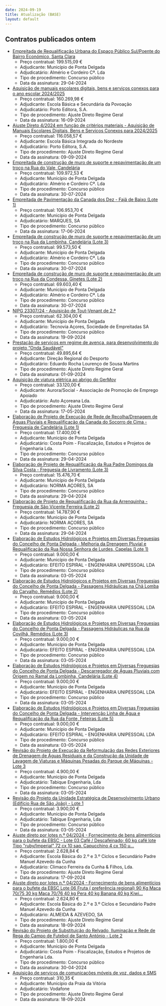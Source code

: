```yaml
---
date: 2024-09-19
title: Atualização (BASE)
layout: default
---
```

## Contratos publicados ontem

* [Empreitada de Requalificação Urbana do Espaço Público Sul/Poente do Bairro Económico, Santa Clara](https://www.base.gov.pt/Base4/pt/detalhe/?type=contratos&id=10927108)
  * Preço contratual: 199.515,09 €
  * Adjudicante: Município de Ponta Delgada
  * Adjudicatário: Almério e Cordeiro Cª. Lda
  * Tipo de procedimento: Concurso público
  * Data da assinatura: 29-04-2024
* [Aquisição de manuais escolares digitais, bens e serviços conexos para o ano escolar 2024/2025](https://www.base.gov.pt/Base4/pt/detalhe/?type=contratos&id=10927990)
  * Preço contratual: 160.269,98 €
  * Adjudicante: Escola Básica e Secundária da Povoação
  * Adjudicatário: Porto Editora, S.A.
  * Tipo de procedimento: Ajuste Direto Regime Geral
  * Data da assinatura: 16-09-2024
* [Ajuste Direto 4/2024 em função de critérios materiais - Aquisição de Manuais Escolares Digitais, Bens e Serviços Conexos para 2024/2025](https://www.base.gov.pt/Base4/pt/detalhe/?type=contratos&id=10927805)
  * Preço contratual: 116.058,57 €
  * Adjudicante: Escola Básica Integrada do Nordeste
  * Adjudicatário: Porto Editora, S.A.
  * Tipo de procedimento: Ajuste Direto Regime Geral
  * Data da assinatura: 09-09-2024
* [Empreitada de construção de muro de suporte e repavimentação de um troço na Rua do Vale, Candelária](https://www.base.gov.pt/Base4/pt/detalhe/?type=contratos&id=10928303)
  * Preço contratual: 109.972,53 €
  * Adjudicante: Município de Ponta Delgada
  * Adjudicatário: Almério e Cordeiro Cª. Lda
  * Tipo de procedimento: Concurso público
  * Data da assinatura: 30-07-2024
* [Empreitada de Pavimentação da Canada dos Dez - Fajã de Baixo (Lote 1)](https://www.base.gov.pt/Base4/pt/detalhe/?type=contratos&id=10928092)
  * Preço contratual: 106.953,70 €
  * Adjudicante: Município de Ponta Delgada
  * Adjudicatário: MARQUES, SA
  * Tipo de procedimento: Concurso público
  * Data da assinatura: 17-06-2024
* [Empreitada de construção de muro de suporte e repavimentação de um troço na Rua da Lombinha, Candelária (Lote 3)](https://www.base.gov.pt/Base4/pt/detalhe/?type=contratos&id=10928366)
  * Preço contratual: 99.573,50 €
  * Adjudicante: Município de Ponta Delgada
  * Adjudicatário: Almério e Cordeiro Cª. Lda
  * Tipo de procedimento: Concurso público
  * Data da assinatura: 30-07-2024
* [Empreitada de construção de muro de suporte e repavimentação de um troço na Rua da Condessa, Ginetes (Lote 2)](https://www.base.gov.pt/Base4/pt/detalhe/?type=contratos&id=10928348)
  * Preço contratual: 69.603,40 €
  * Adjudicante: Município de Ponta Delgada
  * Adjudicatário: Almério e Cordeiro Cª. Lda
  * Tipo de procedimento: Concurso público
  * Data da assinatura: 30-07-2024
* [NIPG 23307/24 - Aquisição de Tout-Venant de 2.ª](https://www.base.gov.pt/Base4/pt/detalhe/?type=contratos&id=10928134)
  * Preço contratual: 62.304,00 €
  * Adjudicante: Município de Ponta Delgada
  * Adjudicatário: Tecnovia Açores, Sociedade de Empreitadas SA
  * Tipo de procedimento: Concurso público
  * Data da assinatura: 19-09-2024
* [Prestação de serviços em regime de avença, para desenvolvimento do projeto “Onda Saudável"](https://www.base.gov.pt/Base4/pt/detalhe/?type=contratos&id=10927010)
  * Preço contratual: 49.895,64 €
  * Adjudicante: Direção Regional do Desporto
  * Adjudicatário: Eduardo Rocha Lourenço de Sousa Martins
  * Tipo de procedimento: Ajuste Direto Regime Geral
  * Data da assinatura: 01-09-2024
* [Aquisição de viatura elétrica ao abrigo do GerMov](https://www.base.gov.pt/Base4/pt/detalhe/?type=contratos&id=10928495)
  * Preço contratual: 33.120,00 €
  * Adjudicante: Aurora/Social - Associação de Promoção de Emprego Apoiado
  * Adjudicatário: Auto Açoreana Lda.
  * Tipo de procedimento: Ajuste Direto Regime Geral
  * Data da assinatura: 17-05-2024
* [Elaboração de Projeto de Execução de Rede de Recolha/Drenagem de Águas Pluviais e Requalificação da Canada do Socorro de Cima - Freguesia de Candelária (Lote 1)](https://www.base.gov.pt/Base4/pt/detalhe/?type=contratos&id=10927186)
  * Preço contratual: 17.400,00 €
  * Adjudicante: Município de Ponta Delgada
  * Adjudicatário: Costa Poim - Fiscalização, Estudos e Projetos de Engenharia Lda.
  * Tipo de procedimento: Concurso público
  * Data da assinatura: 29-04-2024
* [Elaboração de Projeto de Requalificação da Rua Padre Domingos da Silva Costa - Freguesia de Livramento (Lote 3)](https://www.base.gov.pt/Base4/pt/detalhe/?type=contratos&id=10927215)
  * Preço contratual: 15.476,70 €
  * Adjudicante: Município de Ponta Delgada
  * Adjudicatário: NORMA AÇORES, SA
  * Tipo de procedimento: Concurso público
  * Data da assinatura: 29-04-2024
* [Elaboração de Projeto de Requalificação da Rua da Arrenquinha - Freguesia de São Vicente Ferreira (Lote 2)](https://www.base.gov.pt/Base4/pt/detalhe/?type=contratos&id=10927206)
  * Preço contratual: 14.787,90 €
  * Adjudicante: Município de Ponta Delgada
  * Adjudicatário: NORMA AÇORES, SA
  * Tipo de procedimento: Concurso público
  * Data da assinatura: 29-04-2024
* [Elaboração de Estudos Hidrológicos e Projetos em Diversas Freguesias do Concelho de Ponta Delgada - Melhoria da Drenagem Pluvial e Requalificação da Rua Nossa Senhora de Lurdes, Capelas (Lote 1)](https://www.base.gov.pt/Base4/pt/detalhe/?type=contratos&id=10927810)
  * Preço contratual: 9.000,00 €
  * Adjudicante: Município de Ponta Delgada
  * Adjudicatário: EFEITO ESPIRAL - ENGENHARIA UNIPESSOAL LDA
  * Tipo de procedimento: Concurso público
  * Data da assinatura: 03-05-2024
* [Elaboração de Estudos Hidrológicos e Projetos em Diversas Freguesias do Concelho de Ponta Delgada - Passagens Hidráulicas na Chã Lomba do Carvalho, Remédios (Lote 2)](https://www.base.gov.pt/Base4/pt/detalhe/?type=contratos&id=10927825)
  * Preço contratual: 9.000,00 €
  * Adjudicante: Município de Ponta Delgada
  * Adjudicatário: EFEITO ESPIRAL - ENGENHARIA UNIPESSOAL LDA
  * Tipo de procedimento: Concurso público
  * Data da assinatura: 03-05-2024
* [Elaboração de Estudos Hidrológicos e Projetos em Diversas Freguesias do Concelho de Ponta Delgada - Passagens Hidráulicas na Rua da Covilhã, Remédios (Lote 3)](https://www.base.gov.pt/Base4/pt/detalhe/?type=contratos&id=10927905)
  * Preço contratual: 9.000,00 €
  * Adjudicante: Município de Ponta Delgada
  * Adjudicatário: EFEITO ESPIRAL - ENGENHARIA UNIPESSOAL LDA
  * Tipo de procedimento: Concurso público
  * Data da assinatura: 03-05-2024
* [Elaboração de Estudos Hidrológicos e Projetos em Diversas Freguesias do Concelho de Ponta Delgada - Descarregador de Águas Pluviais com Origem no Ramal da Lombinha, Candelária (Lote 4)](https://www.base.gov.pt/Base4/pt/detalhe/?type=contratos&id=10927911)
  * Preço contratual: 9.000,00 €
  * Adjudicante: Município de Ponta Delgada
  * Adjudicatário: EFEITO ESPIRAL - ENGENHARIA UNIPESSOAL LDA
  * Tipo de procedimento: Concurso público
  * Data da assinatura: 03-05-2024
* [Elaboração de Estudos Hidrológicos e Projetos em Diversas Freguesias do Concelho de Ponta Delgada - Intervenção Linha de Água e Requalificação da Rua da Fonte, Feteiras (Lote 5)](https://www.base.gov.pt/Base4/pt/detalhe/?type=contratos&id=10927941)
  * Preço contratual: 9.000,00 €
  * Adjudicante: Município de Ponta Delgada
  * Adjudicatário: EFEITO ESPIRAL - ENGENHARIA UNIPESSOAL LDA
  * Tipo de procedimento: Concurso público
  * Data da assinatura: 03-05-2024
* [Revisão do Projeto de Execução da Reformulação das Redes Exteriores de Drenagem de Águas Residuais e da Construção da Unidade de Lavagem de Viaturas e Máquinas Pesadas do Parque de Máquinas - Lote 3](https://www.base.gov.pt/Base4/pt/detalhe/?type=contratos&id=10927394)
  * Preço contratual: 4.900,00 €
  * Adjudicante: Município de Ponta Delgada
  * Adjudicatário: Tabique Engenharia, Lda
  * Tipo de procedimento: Concurso público
  * Data da assinatura: 03-05-2024
* [Revisão do Projeto da Unidade Estratégica de Desenvolvimento Urbano (Edifício Rua de São João) - Lote 1](https://www.base.gov.pt/Base4/pt/detalhe/?type=contratos&id=10927376)
  * Preço contratual: 3.900,00 €
  * Adjudicante: Município de Ponta Delgada
  * Adjudicatário: Tabique Engenharia, Lda
  * Tipo de procedimento: Concurso público
  * Data da assinatura: 03-05-2024
* [Ajuste direto por lotes n.º 04/2024 - Fornecimento de bens alimentícios para o bufete da EBSC - Lote 03 Café / Descafeinado;
60 kg café lote Tipo "ruby/Imperial"
72 cx 10 saq. Capucchino
 4 cx 150 u...](https://www.base.gov.pt/Base4/pt/detalhe/?type=contratos&id=10928527)
  * Preço contratual: 2.628,84 €
  * Adjudicante: Escola Básica do 2.º e 3.º Ciclos e Secundário Padre Manuel Azevedo da Cunha
  * Adjudicatário: Climaco Ferreira da Cunha & Filhos, Lda.
  * Tipo de procedimento: Ajuste Direto Regime Geral
  * Data da assinatura: 17-09-2024
* [Ajuste direto por lotes n.º 04/2024 - Fornecimento de bens alimentícios para o bufete da EBSC Lote 06 Fruta ( preferência regional)
90 Kg Maça 70/75
30 kg Maça 70/76
40 kg Pera
40 kg Banana
40 kg Kiwi...](https://www.base.gov.pt/Base4/pt/detalhe/?type=contratos&id=10928533)
  * Preço contratual: 2.624,80 €
  * Adjudicante: Escola Básica do 2.º e 3.º Ciclos e Secundário Padre Manuel Azevedo da Cunha
  * Adjudicatário: ALMEIDA & AZEVEDO, SA
  * Tipo de procedimento: Ajuste Direto Regime Geral
  * Data da assinatura: 18-09-2024
* [Revisão do Projeto de Substituição do Relvado, Iluminação e Rede de Rega do Campo de Futebol de Santo António - Lote 2](https://www.base.gov.pt/Base4/pt/detalhe/?type=contratos&id=10927389)
  * Preço contratual: 1.800,00 €
  * Adjudicante: Município de Ponta Delgada
  * Adjudicatário: Costa Poim - Fiscalização, Estudos e Projetos de Engenharia Lda.
  * Tipo de procedimento: Concurso público
  * Data da assinatura: 30-04-2024
* [Aquisição de serviços de comunicações móveis de voz, dados e SMS](https://www.base.gov.pt/Base4/pt/detalhe/?type=contratos&id=10928310)
  * Preço contratual: 310,35 €
  * Adjudicante: Município da Praia da Vitória
  * Adjudicatário: Vodafone
  * Tipo de procedimento: Ajuste Direto Regime Geral
  * Data da assinatura: 18-09-2024
